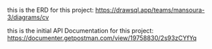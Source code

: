 this is the ERD for this project: https://drawsql.app/teams/mansoura-3/diagrams/cv

this is the initial API Documentation for this project: https://documenter.getpostman.com/view/19758830/2s93zCYfYq
